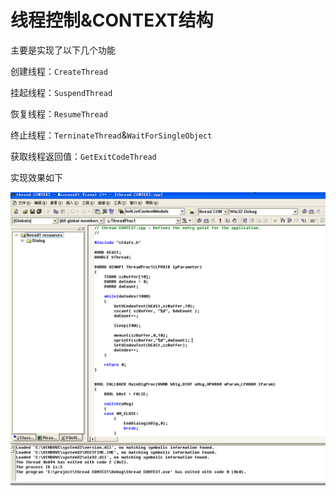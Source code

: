 # 线程控制&CONTEXT结构



主要是实现了以下几个功能



创建线程：`CreateThread`

挂起线程：`SuspendThread`

恢复线程：`ResumeThread`

终止线程：`TerninateThread`&`WaitForSingleObject`

获取线程返回值：`GetExitCodeThread`



实现效果如下



![thread](thread.gif)



